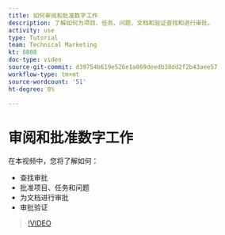 ```yaml
---
title: 如何审阅和批准数字工作
description: 了解如何为项目、任务、问题、文档和验证查找和进行审批。
activity: use
type: Tutorial
team: Technical Marketing
kt: 8808
doc-type: video
source-git-commit: d39754b619e526e1a869deedb38dd2f2b43aee57
workflow-type: tm+mt
source-wordcount: '51'
ht-degree: 0%

---
```


# 审阅和批准数字工作

在本视频中，您将了解如何：

* 查找审批
* 批准项目、任务和问题
* 为文档进行审批
* 审批验证

>[!VIDEO](https://video.tv.adobe.com/v/335108/?quality=12)

<!---
learn more URLS
Approving work
Home area for Reviewers
Guides
Home overview for Reviewers
Issue page overview
--->